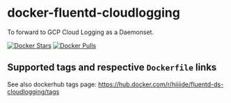 # docker-fluentd-cloudlogging

To forward to GCP Cloud Logging as a Daemonset.

[![Docker Stars](https://img.shields.io/docker/stars/hiiiide/fluentd-ds-cloudlogging.svg)](https://hub.docker.com/r/hiiiide/fluentd-ds-cloudlogging)
[![Docker Pulls](https://img.shields.io/docker/pulls/hiiiide/fluentd-ds-cloudlogging.svg)](https://hub.docker.com/r/hiiiide/fluentd-ds-cloudlogging)

## Supported tags and respective `Dockerfile` links

See also dockerhub tags page: https://hub.docker.com/r/hiiiide/fluentd-ds-cloudlogging/tags

